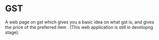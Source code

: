 # GST
A web page on gst which gives you a basic idea on what gst is, and gives the price of the preferred item . (This web application is 
still in developng stage).
